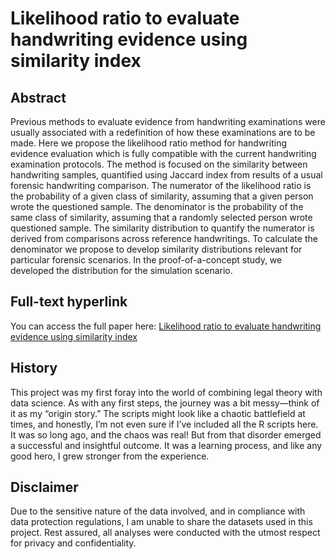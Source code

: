 # Likelihood ratio to evaluate handwriting evidence using similarity index

## Abstract

Previous methods to evaluate evidence from handwriting examinations were usually associated with a redefinition of how these examinations are to be made. Here we propose the likelihood ratio method for handwriting evidence evaluation which is fully compatible with the current handwriting examination protocols. The method is focused on the similarity between handwriting samples, quantified using Jaccard index from results of a usual forensic handwriting comparison. The numerator of the likelihood ratio is the probability of a given class of similarity, assuming that a given person wrote the questioned sample. The denominator is the probability of the same class of similarity, assuming that a randomly selected person wrote questioned sample. The similarity distribution to quantify the numerator is derived from comparisons across reference handwritings. To calculate the denominator we propose to develop similarity distributions relevant for particular forensic scenarios. In the proof-of-a-concept study, we developed the distribution for the simulation scenario.

## Full-text hyperlink
You can access the full paper here: [Likelihood ratio to evaluate handwriting evidence using similarity index](https://doi.org/10.1093/lpr/mgac013)

## History

This project was my first foray into the world of combining legal theory with data science. As with any first steps, the journey was a bit messy—think of it as my “origin story.” The scripts might look like a chaotic battlefield at times, and honestly, I’m not even sure if I’ve included all the R scripts here. It was so long ago, and the chaos was real! But from that disorder emerged a successful and insightful outcome. It was a learning process, and like any good hero, I grew stronger from the experience.

## Disclaimer

Due to the sensitive nature of the data involved, and in compliance with data protection regulations, I am unable to share the datasets used in this project. Rest assured, all analyses were conducted with the utmost respect for privacy and confidentiality.

